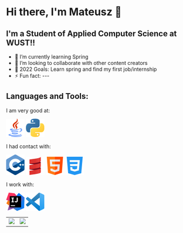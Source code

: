 # Hi there, I'm Mateusz 👋

## I'm a Student of Applied Computer Science at WUST!!

- 🌱 I’m currently learning Spring
- 👯 I’m looking to collaborate with other content creators
- 🥅 2022 Goals: Learn spring and find my first job/internship
- ⚡ Fun fact: ---

## Languages and Tools:

I am very good at:

![Java](img/java2.png)
![Python](img/python2.png)

I had contact with:

![c++](img/c%2B%2B2.png)
![scala](img/scala2.png)
![html](img/html2.png)
![css](img/css-32.png)

I work with:

![intelliJ](img/intellij2.png)
![VsCode](img/vsCode2.png)

<table>
  <tr>
    <td valign="top">
      <img src="https://github-readme-stats.vercel.app/api/top-langs/?username=Mat2OO1&layout=compact&layout=compact&theme=dracula" height="200" /></td>
    <td valign="top"><img src="https://github-readme-stats.vercel.app/api?username=Mat2OO1&show_icons=true&theme=dracula" height="200" /></td>
  </tr>
